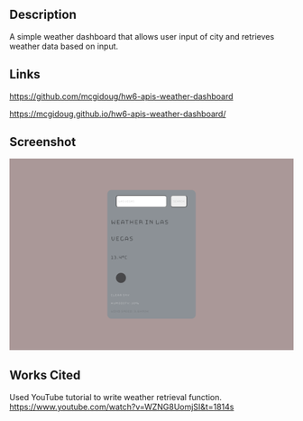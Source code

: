 ## Description

A simple weather dashboard that allows user input of city and retrieves weather data based on input.

## Links

https://github.com/mcgidoug/hw6-apis-weather-dashboard

https://mcgidoug.github.io/hw6-apis-weather-dashboard/

## Screenshot

![Screenshot of page](./weather-dashboard-screenshot.png)

## Works Cited

Used YouTube tutorial to write weather retrieval function.
https://www.youtube.com/watch?v=WZNG8UomjSI&t=1814s
